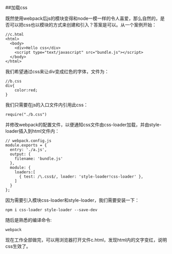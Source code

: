 ##加载css

既然使用webpack后js的模块变得和node一模一样的令人喜爱，那么自然的，是否可以把css也以模块的方式来创建和引入？答案是可以。从一个案例开始：

    //c.html
    <html>
      <body>
        <div>Hello css</div>
        <script type="text/javascript" src="bundle.js"></script>
      </body>
    </html>
    
我们希望通过css来让div变成红色的字体，文件为：

    //b.css
    div{
    	color:red;
    }

我们只需要在js的入口文件内引用此css：

    require("./b.css")

并修改webpack的配置文件，以便通知css文件由css-loader加载，并由style-loader插入到html文件内：

    // webpack.config.js
    module.exports = {
      entry: './a.js',
      output: {
        filename: 'bundle.js'
      },
      module: {
        loaders:[
          { test: /\.css$/, loader: 'style-loader!css-loader' },
        ]
      }
    };
    
因为需要引入模块css-loader和style-loader，我们需要安装一下：

    npm i css-loader style-loader --save-dev
    
随后是熟悉的编译命令:

    webpack
    
现在工作全部做完，可以用浏览器打开文件c.html，发现html内的文字变红，说明css生效了。
